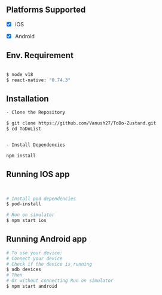 ## Platforms Supported
- [x] iOS
- [x] Android


## Env. Requirement
```bash

$ node v18
$ react-native: "0.74.3"

```

## Installation
```bash
- Clone the Repository

$ git clone https://github.com/Vanush27/ToDo-Zustand.git
$ cd ToDoList


- Install Dependencies

npm install

```


## Running IOS app

```bash


# Install pod dependencies
$ pod-install

# Run on simulator
$ npm start ios

```

## Running Android app

```bash
# To use your device: 
# Connect your device
# Check if the device is running
$ adb devices
# Then
# Or without connecting Run on simulator
$ npm start android

```